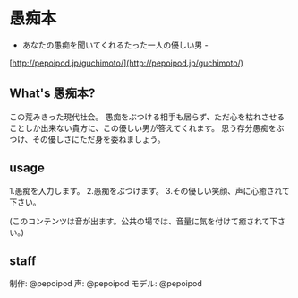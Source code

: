 # 愚痴本
- あなたの愚痴を聞いてくれるたった一人の優しい男 -

[http://pepoipod.jp/guchimoto/](http://pepoipod.jp/guchimoto/)

## What's  愚痴本?

この荒みきった現代社会。
愚痴をぶつける相手も居らず、ただ心を枯れさせることしか出来ない貴方に、この優しい男が答えてくれます。
思う存分愚痴をぶつけ、その優しさにただ身を委ねましょう。

## usage

1.愚痴を入力します。
2.愚痴をぶつけます。
3.その優しい笑顔、声に心癒されて下さい。


(このコンテンツは音が出ます。公共の場では、音量に気を付けて癒されて下さい。)


## staff

制作: @pepoipod
声: @pepoipod
モデル: @pepoipod
